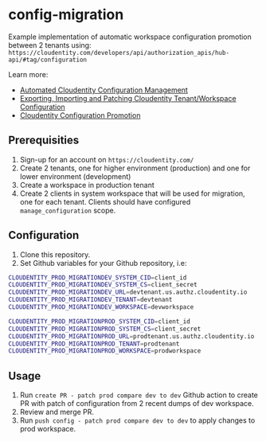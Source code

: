 # config-migration

Example implementation of automatic workspace configuration promotion between 2 tenants using:
`https://cloudentity.com/developers/api/authorization_apis/hub-api/#tag/configuration`

Learn more:

- [Automated Cloudentity Configuration Management](https://cloudentity.com/developers/howtos/tenant-configuration/automated-configuration-management/)
- [Exporting, Importing and Patching Cloudentity Tenant/Workspace Configuration](https://cloudentity.com/developers/howtos/tenant-configuration/configuration-export-and-patching/)
- [Cloudentity Configuration Promotion](https://cloudentity.com/developers/howtos/tenant-configuration/configuration-promotion/)

## Prerequisities

1. Sign-up for an account on `https://cloudentity.com/`
2. Create 2 tenants, one for higher environment (production) and one for lower environment (development)
3. Create a workspace in production tenant
4. Create 2 clients in system workspace that will be used for migration, one for each tenant. Clients should have configured `manage_configuration` scope.

## Configuration

1. Clone this repository.
2. Set Github variables for your Github repository, i.e:

```bash
CLOUDENTITY_PROD_MIGRATIONDEV_SYSTEM_CID=client_id
CLOUDENTITY_PROD_MIGRATIONDEV_SYSTEM_CS=client_secret
CLOUDENTITY_PROD_MIGRATIONDEV_URL=devtenant.us.authz.cloudentity.io
CLOUDENTITY_PROD_MIGRATIONDEV_TENANT=devtenant
CLOUDENTITY_PROD_MIGRATIONDEV_WORKSPACE=devworkspace

CLOUDENTITY_PROD_MIGRATIONPROD_SYSTEM_CID=client_id
CLOUDENTITY_PROD_MIGRATIONPROD_SYSTEM_CS=client_secret
CLOUDENTITY_PROD_MIGRATIONPROD_URL=prodtenant.us.authz.cloudentity.io
CLOUDENTITY_PROD_MIGRATIONPROD_TENANT=prodtenant
CLOUDENTITY_PROD_MIGRATIONPROD_WORKSPACE=prodworkspace
```

## Usage

1. Run `create PR - patch prod compare dev to dev` Github action to create PR with patch of configuration from 2 recent dumps of dev workspace.
2. Review and merge PR.
3. Run `push config - patch prod compare dev to dev` to apply changes to prod workspace.
